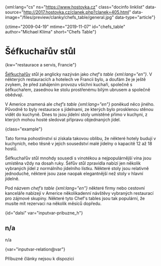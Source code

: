 
{xml:lang="cs" ns="https://www.hostovka.cz" class="docinfo linklist" data-source="http://2017.hostovka.cz/clanek.php?clanek=405.html" data-image="/files/preview/clanky/chefs_table/general.jpg" data-type="article"}

{ctime="2009-04-19" mtime="2019-11-07" id="chefs_table" author="Michael Klíma" short="Chefs Table"}

# Šéfkuchařův stůl

<!-- generated attribute kw by user_udpatekw.sh on 2020-05-07, do not edit -->

{kw="restaurace a servis, Francie"}

[Šéfkuchařův][1] stůl je anglicky nazýván jako _chef‘s table {xml:lang="en"}_. V některých restauracích a hotelech ve Francii bylo, a doufám že je ještě zvykem, že před zahájením provozu všichni kuchaři, společně s šéfkuchařem, zasednou ke stolu prostřenému bílým ubrusem a společně obědvají.

V Americe znamená ale _chef’s table {xml:lang="en"}_ poněkud něco jiného. Původně to byly restaurace s jídelnami, ze kterých bylo prosklenou stěnou vidět do kuchyně. Dnes to jsou jídelní stoly umístěné přímo v kuchyni, z kterých mohou hosté sledovat přípravu objednaných jídel.

{class="example"}

Tato forma pohostinství si získala takovou oblibu, že některé hotely budují v kuchyních, nebo těsně v jejich sousedství malé jídelny o kapacitě 12 až 18 hostů.

Šéfkuchařův stůl mnohdy sousedí s vinotékou a nejpopulárnější vína jsou umístěna vždy na dosah ruky. Šéfův stůl zpravidla nabízí jen několik vybraných jídel z normálního jídelního lístku. Některé stoly jsou relativně jednoduché, některé jsou zase naopak elegantnější než stoly v hlavní jídelně.

Pod názvem _chef’s table {xml:lang="en"}_ některé firmy nebo cestovní kanceláře nabízejí v Americe několikadenní návštěvy vybraných restaurací pro zájmové skupiny. Některé tyto Chef's tables jsou tak populární, že musíte mít rezervaci na několik měsíců dopředu.

{id="dalsi" var="inputvar-pribuzne_h"}

## n/a

n/a

{var="inputvar-relation@var"}

Příbuzné články nejsou k dispozici

 [1]: /kucharske_tituly#sefkuchar


